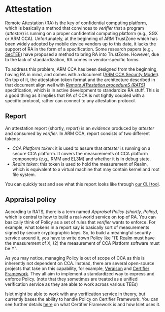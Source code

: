# Attestation

Remote Attestation (RA) is the key of confidential computing platform, which is basically a method that convinces to *verifier* that a program (*attester*) is running on a proper confidential computing platform (e.g., SGX or ARM CCA).
Unfortunately, at the beginning of ARM TrustZone which has been widely adopted by mobile device vendors up to this date, it lacks the support of RA in the form of a specification. Some research papers (e.g., [SecTEE](https://dl.acm.org/doi/10.1145/3319535.3363205)) have proposed a method to bring RA into TrustZone. However, due to the lack of standardization, RA comes in vendor-specific forms.

To address this problem, ARM CCA has been designed from the beginning, having RA in mind, and comes with a  document ([ARM CCA Security Model](https://developer.arm.com/documentation/DEN0096/latest)). On top of it, the attestation token format and the architecture described in that document align well with *[Remote ATtestation procedureS (RATS)](https://datatracker.ietf.org/wg/rats/about/)* specification, which is in active development to standardize RA stuff. This is a good thing as it implies that RA of CCA is not tightly coupled with a specific protocol, rather can connect to any attestation protocol.

## Report

An attestation report (shortly, *report*) is an *evidence* produced by *attester* and consumed by *verifier*. In ARM CCA, report consists of two different tokens:

- *CCA Platform token*: it is used to assure that *attester* is running on a secure CCA platform. It covers the measurements of CCA platform components (e.g., RMM and EL3M) and whether it is in debug state.
- *Realm token*: this token is used to hold the measurement of Realm, which is equivalent to a virtual machine that may contain kernel and root file system.

You can quickly test and see what this report looks like through [our CLI tool](https://islet-project.github.io/islet/components/cli.html).

## Appraisal policy

According to RATS, there is a term named *Appraisal Policy (shortly, Policy)*, which is central to how to build a real-world service on top of RA. You can basically think of Policy as a set of rules that *verifier* wants to enforce.
For example, what tokens in a report say is basically sort of measurements signed by secure cryptographic keys. So, to build a meaningful security service around it, you have to write down Policy like "(1) Realm must have the measurement of X, (2) the measurement of CCA Platform software must be Y".

As you may notice, managing Policy is out of scope of CCA as this is inherently not dependent on CCA. Instead, there are several open-source projects that take on this capability, for example, [Veraison](https://github.com/veraison/) and [Certifier Framework](https://github.com/vmware-research/certifier-framework-for-confidential-computing/). They all aim to implement a standardized way to express and enforce Policy. (note that they sometimes are treated as a unified verification service as they are able to work across various TEEs)

Islet might be able to work with any verification service in theory, but currently bases the ability to handle Policy on Certifier Framework.
You can see further details [here](./certifier.md) on what Certifier Framework is and how Islet uses it.

